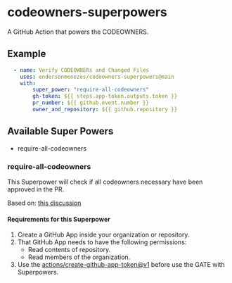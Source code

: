 # codeowners-superpowers
A GitHub Action that powers the CODEOWNERS.

## Example

```yaml
  - name: Verify CODEOWNERs and Changed Files
    uses: endersonmenezes/codeowners-superpowers@main
    with:
        super_power: "require-all-codeowners"
        gh-token: ${{ steps.app-token.outputs.token }}
        pr_number: ${{ github.event.number }}
        owner_and_repository: ${{ github.repository }}
```

## Available Super Powers

- require-all-codeowners

### require-all-codeowners

This Superpower will check if all codeowners necessary have been approved in the PR. 

Based on: [this discussion](https://github.com/isaacs/github/issues/1205)

#### Requirements for this Superpower

1. Create a GitHub App inside your organization or repository.
2. That GitHub App needs to have the following permissions:
    - Read contents of repository.
    - Read members of the organization.
3. Use the [actions/create-github-app-token@v1](https://github.com/actions/create-github-app-token) before use the GATE with Superpowers.
